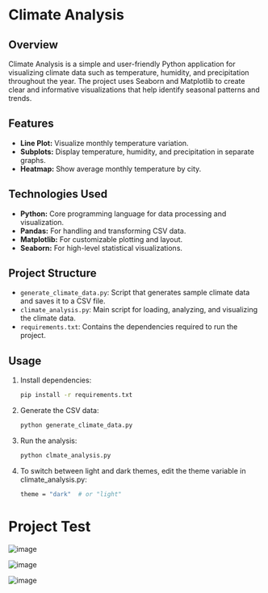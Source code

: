 # Climate Analysis

## Overview

Climate Analysis is a simple and user-friendly Python application for visualizing climate data such as temperature, humidity, and precipitation throughout the year. The project uses Seaborn and Matplotlib to create clear and informative visualizations that help identify seasonal patterns and trends.

## Features

- **Line Plot:** Visualize monthly temperature variation.
- **Subplots:** Display temperature, humidity, and precipitation in separate graphs.
- **Heatmap:** Show average monthly temperature by city.

## Technologies Used

- **Python:** Core programming language for data processing and visualization.
- **Pandas:** For handling and transforming CSV data.
- **Matplotlib:** For customizable plotting and layout.
- **Seaborn:** For high-level statistical visualizations.

## Project Structure

- `generate_climate_data.py`: Script that generates sample climate data and saves it to a CSV file.
- `climate_analysis.py`: Main script for loading, analyzing, and visualizing the climate data.
- `requirements.txt`: Contains the dependencies required to run the project.

## Usage

1. Install dependencies:
   ```bash
   pip install -r requirements.txt
   ```
2. Generate the CSV data:
   ```bash
   python generate_climate_data.py
   ```
3. Run the analysis:
   ```bash
   python clmate_analysis.py
   ```
4. To switch between light and dark themes, edit the theme variable in climate_analysis.py:
   ```bash
   theme = "dark"  # or "light"
   ```

# Project Test

![image](https://github.com/user-attachments/assets/2f98ca1b-6a02-4903-9d60-27d9353012cf)

![image](https://github.com/user-attachments/assets/4bbcaa44-3aac-45bc-bbab-811913e569d4)

![image](https://github.com/user-attachments/assets/be7a5bb0-1e19-4515-a4f1-230f1f06395c)
